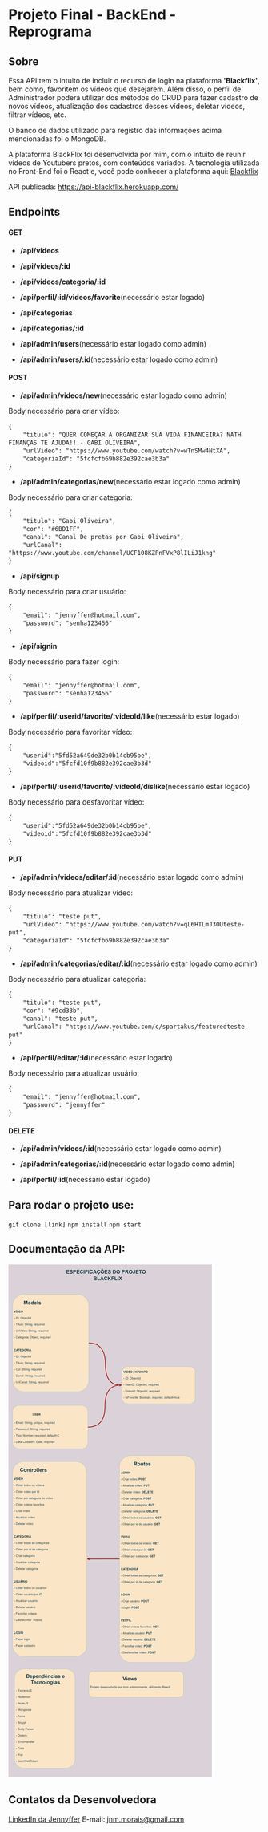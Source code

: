 # Projeto Final - BackEnd - Reprograma

## Sobre

Essa API tem o intuito de incluir o recurso de login na plataforma **'Blackflix'**, bem como, favoritem os vídeos que desejarem. Além disso, o perfil de Administrador poderá utilizar dos métodos do CRUD para fazer cadastro de novos vídeos, atualização dos cadastros desses vídeos, deletar vídeos, filtrar vídeos, etc.

O banco de dados utilizado para registro das informações acima mencionadas foi o MongoDB.

A plataforma BlackFlix foi desenvolvida por mim, com o intuito de reunir vídeos de Youtubers pretos, com conteúdos variados. A tecnologia utilizada no Front-End foi o React e, você pode conhecer a plataforma aqui: [Blackflix](https://blackflix.vercel.app/)

API publicada: https://api-blackflix.herokuapp.com/

## Endpoints

#### GET

- **/api/videos**
- **/api/videos/:id**
- **/api/videos/categoria/:id** 
- **/api/perfil/:id/videos/favorite**(necessário estar logado)

- **/api/categorias**
- **/api/categorias/:id**

- **/api/admin/users**(necessário estar logado como admin)
- **/api/admin/users/:id**(necessário estar logado como admin)

#### POST

- **/api/admin/videos/new**(necessário estar logado como admin)

Body necessário para criar vídeo:

```
{
    "titulo": "QUER COMEÇAR A ORGANIZAR SUA VIDA FINANCEIRA? NATH FINANÇAS TE AJUDA!! - GABI OLIVEIRA",
    "urlVideo": "https://www.youtube.com/watch?v=wTnSMw4NtXA",
    "categoriaId": "5fcfcfb69b882e392cae3b3a" 
}
```

- **/api/admin/categorias/new**(necessário estar logado como admin)

Body necessário para criar categoria:

```
{
    "titulo": "Gabi Oliveira", 
    "cor": "#6BD1FF", 
    "canal": "Canal De pretas por Gabi Oliveira", 
    "urlCanal": "https://www.youtube.com/channel/UCF108KZPnFVxP8lILiJ1kng" 
}

```

- **/api/signup**

Body necessário para criar usuário:

```
{
    "email": "jennyffer@hotmail.com",
    "password": "senha123456"
}
```

- **/api/signin**

Body necessário para fazer login:

```
{
    "email": "jennyffer@hotmail.com",
    "password": "senha123456"
}
```

- **/api/perfil/:userid/favorite/:videoId/like**(necessário estar logado)

Body necessário para favoritar vídeo:

```
{
    "userid":"5fd52a649de32b0b14cb95be", 
    "videoid":"5fcfd10f9b882e392cae3b3d"
}
```

- **/api/perfil/:userid/favorite/:videoId/dislike**(necessário estar logado)

Body necessário para desfavoritar vídeo:

```
{
    "userid":"5fd52a649de32b0b14cb95be", 
    "videoid":"5fcfd10f9b882e392cae3b3d"
}
```

#### PUT

- **/api/admin/videos/editar/:id**(necessário estar logado como admin)

Body necessário para atualizar vídeo:

```
{
    "titulo": "teste put",
    "urlVideo": "https://www.youtube.com/watch?v=qL6HTLmJ3OUteste-put",
    "categoriaId": "5fcfcfb69b882e392cae3b3a" 
}
```

- **/api/admin/categorias/editar/:id**(necessário estar logado como admin)

Body necessário para atualizar categoria:

```
{
    "titulo": "teste put",
    "cor": "#9cd33b",
    "canal": "teste put",
    "urlCanal": "https://www.youtube.com/c/spartakus/featuredteste-put" 
}
```

- **/api/perfil/editar/:id**(necessário estar logado)

Body necessário para atualizar usuário:

```
{
    "email": "jennyffer@hotmail.com",
    "password": "jennyffer"
}
```

#### DELETE

- **/api/admin/videos/:id**(necessário estar logado como admin)

- **/api/admin/categorias/:id**(necessário estar logado como admin)

- **/api/perfil/:id**(necessário estar logado)

## Para rodar o projeto use:
`git clone [link]`
`npm install`
`npm start`

## Documentação da API:

![Arquitetura do projeto](./arquitetura.png)

## Contatos da Desenvolvedora

[LinkedIn da Jennyffer](https://www.linkedin.com/in/jennyfferndemorais/)
E-mail: jnm.morais@gmail.com
